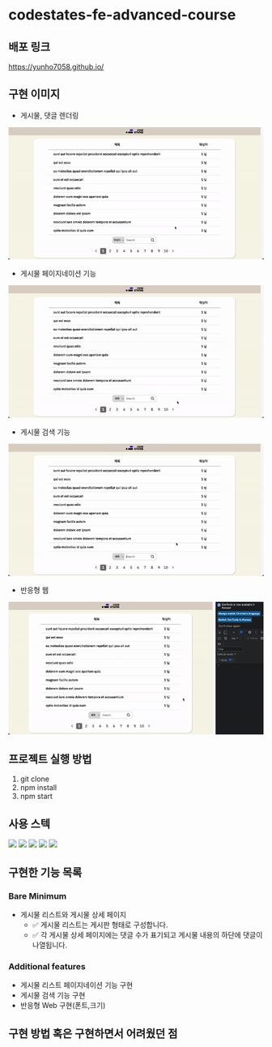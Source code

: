 # codestates-fe-advanced-course

## 배포 링크
https://yunho7058.github.io/

## 구현 이미지
* 게시물, 댓글 렌더링
<img src="./GIF/rendering.gif" />

* 게시물 페이지네이션 기능
<img src="./GIF/pagination.gif" />

* 게시물 검색 기능
<img src="./GIF/search.gif" />

* 반응형 웹
<img src="./GIF/responsive.gif" />

## 프로젝트 실행 방법
1. git clone
2. npm install
3. npm start

## 사용 스텍
<div>
  <img src="https://img.shields.io/badge/javascript-F7DF1E?style=for-the-badge&logo=javascript&logoColor=black">   
  <img src="https://img.shields.io/badge/react-61DAFB?style=for-the-badge&logo=react&logoColor=black"> 
  <img src="https://img.shields.io/badge/Styled-components-DB7093?style=for-the-badge&logo=Styledcomponents&logoColor=white">
  <img src="https://img.shields.io/badge/HTML-E34F26?style=for-the-badge&logo=html5&logoColor=white">
  <img src="https://img.shields.io/badge/Css-1572B6?style=for-the-badge&logo=css3&logoColor=white">
</div>



## 구현한 기능 목록
### Bare Minimum
* 게시물 리스트와 게시물 상세 페이지
  * ✅ 게시물 리스트는 게시판 형태로 구성합니다.
  * ✅ 각 게시물 상세 페이지에는 댓글 수가 표기되고 게시물 내용의 하단에 댓글이 나열됩니다.
  
 ### Additional features
 * 게시물 리스트 페이지네이션 기능 구현
 * 게시물 검색 기능 구현
 * 반응형 Web 구현(폰트,크기)
 

 
 ## 구현 방법 혹은 구현하면서 어려웠던 점
 
 
